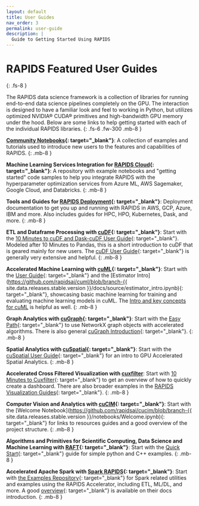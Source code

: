 ```yaml
---
layout: default
title: User Guides
nav_order: 3
permalink: user-guide
description: |
  Guide to Getting Started Using RAPIDS
---
```


# RAPIDS Featured User Guides
{: .fs-8 }

The RAPIDS data science framework is a collection of libraries for running end-to-end data science pipelines completely on the GPU. The interaction is designed to have a familiar look and feel to working in Python, but utilizes optimized NVIDIA® CUDA® primitives and high-bandwidth GPU memory under the hood. Below are some links to help getting started with each of the individual RAPIDS libraries.
{: .fs-6 .fw-300 .mb-8 }


**<i class="fa-light fa-notebook"></i> [Community Notebooks](https://github.com/rapidsai/notebooks-contrib){: target="_blank"}**: 
 A collection of examples and tutorials used to introduce new users to the features and capabilities of RAPIDS.
{: .mb-8 }


**<i class="fa-light fa-cloud"></i> Machine Learning Services Integration for [RAPIDS Cloud](https://github.com/rapidsai/cloud-ml-examples){: target="_blank"}**: 
 A repository with example notebooks and "getting started" code samples to help you integrate RAPIDS with the hyperparameter optimization services from Azure ML, AWS Sagemaker, Google Cloud, and Databricks.
{: .mb-8 }


**<i class="fa-light fa-screwdriver-wrench"></i> Tools and Guides for [RAPIDS Deployment](/deployment/stable/){: target="_blank"}**:
 Deployment documentation to get you up and running with RAPIDS in AWS, GCP, Azure, IBM and more. Also includes guides for HPC, HPO, Kubernetes, Dask, and more.
{: .mb-8 }

**<i class="fa-sharp fa-solid fa-database"></i> ETL and Dataframe Processing with [cuDF](https://github.com/rapidsai/cudf){: target="_blank"}**:
 Start with the [10 Minutes to cuDF and Dask-cuDF User Guide](/api/cudf/stable/user_guide/10min/){: target="_blank"}. Modeled after 10 Minutes to Pandas, this is a short introduction to cuDF that is geared mainly for new users. The [cuDF User Guide](/api/cudf/stable/user_guide/index/){: target="_blank"} is generally very extensive and helpful.
{: .mb-8 }


**<i class="fa-light fa-list-tree"></i> Accelerated Machine Learning with [cuML](https://github.com/rapidsai/cuml){: target="_blank"}**:
 Start with the [User Guide](/api/cuml/stable/user_guide/){: target="_blank"} and the [Estimator Intro](https://github.com/rapidsai/cuml/blob/branch-{{ site.data.releases.stable.version }}/docs/source/estimator_intro.ipynb){: target="_blank"}, showcasing basic machine learning for training and evaluating machine learning models in cuML. The [Intro and key concepts for cuML](/api/cuml/stable/cuml_intro/) is helpful as well.
{: .mb-8 }


**<i class="fa-light fa-chart-network"></i> Graph Analytics with [cuGraph](https://github.com/rapidsai/cugraph){: target="_blank"}**:
 Start with the [Easy Path](/api/cugraph/stable/basics/nx_transition/#easy-path-use-networkx-graph-objects-accelerated-algorithms){: target="_blank"} to use NetworkX graph objects with accelerated algorithms. There is also general [cuGraph Introduction](/api/cugraph/stable/basics/cugraph_intro/){: target="_blank"}.
{: .mb-8 }


**<i class="fa-light fa-location-crosshairs"></i> Spatial Analytics with [cuSpatial](https://github.com/rapidsai/cuspatial){: target="_blank"}**:
 Start with the [cuSpatial User Guide](/api/cuspatial/stable/user_guide/cuspatial_api_examples/){: target="_blank"} for an intro to GPU Accelerated Spatial Analytics.
{: .mb-8 }


**<i class="fa-light fa-chart-scatter-bubble"></i> Accelerated Cross Filtered Visualization with [cuxfilter](https://github.com/rapidsai/cuxfilter)**:
 Start with [10 Minutes to Cuxfilter](api/cuxfilter/stable/user_guide/10_minutes_to_cuxfilter/){: target="_blank"} to get an overview of how to quickly create a dashboard. There are also broader examples in the [RAPIDS Visualization Guides](https://github.com/rapidsai/cuxfilter/tree/HEAD/notebooks/RAPIDS%20Visualization%20Guide){: target="_blank"}.
{: .mb-8 }


**<i class="fa-light fa-images"></i> Computer Vision and Analytics with [cuCIM](https://github.com/rapidsai/cucim){: target="_blank"}**: 
 Start with the [Welcome Notebook](https://github.com/rapidsai/cucim/blob/branch-{{ site.data.releases.stable.version }}/notebooks/Welcome.ipynb){: target="_blank"} for links to resources guides and a good overview of the project structure.
{: .mb-8 }


**<i class="fa-light fa-file-binary"></i> Algorithms and Primitives for Scientific Computing, Data Science and Machine Learning with [RAFT](https://github.com/rapidsai/raft){: target="_blank"}**:
 Start with the [Quick Start](/api/raft/stable/quick_start/){: target="_blank"} guide for simple python and C++ examples.
{: .mb-8 }


**<i class="fa-light fa-bolt"></i> Accelerated Apache Spark with [Spark RAPIDS](https://nvidia.github.io/spark-rapids/){: target="_blank"}**:
 Start with [the Examples Repository](https://github.com/NVIDIA/spark-rapids-examples){: target="_blank"} for Spark related utilities and examples using the RAPIDS Accelerator, including ETL, ML/DL, and more. A good [overview](https://nvidia.github.io/spark-rapids/){: target="_blank"} is available on their docs introduction.
{: .mb-8 }
